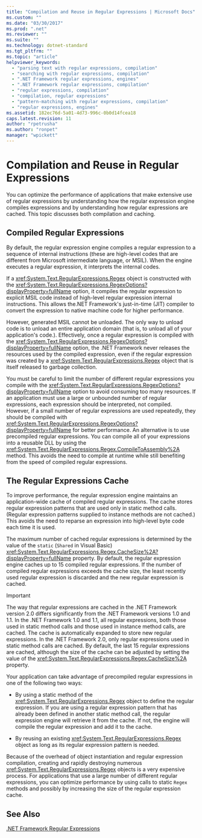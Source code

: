 ```yaml
---
title: "Compilation and Reuse in Regular Expressions | Microsoft Docs"
ms.custom: ""
ms.date: "03/30/2017"
ms.prod: ".net"
ms.reviewer: ""
ms.suite: ""
ms.technology: dotnet-standard
ms.tgt_pltfrm: ""
ms.topic: "article"
helpviewer_keywords: 
  - "parsing text with regular expressions, compilation"
  - "searching with regular expressions, compilation"
  - ".NET Framework regular expressions, engines"
  - ".NET Framework regular expressions, compilation"
  - "regular expressions, compilation"
  - "compilation, regular expressions"
  - "pattern-matching with regular expressions, compilation"
  - "regular expressions, engines"
ms.assetid: 182ec76d-5a01-4d73-996c-0b0d14fcea18
caps.latest.revision: 11
author: "rpetrusha"
ms.author: "ronpet"
manager: "wpickett"
---
```

# Compilation and Reuse in Regular Expressions
You can optimize the performance of applications that make extensive use of regular expressions by understanding how the regular expression engine compiles expressions and by understanding how regular expressions are cached. This topic discusses both compilation and caching.  
  
## Compiled Regular Expressions  
 By default, the regular expression engine compiles a regular expression to a sequence of internal instructions (these are high-level codes that are different from Microsoft intermediate language, or MSIL). When the engine executes a regular expression, it interprets the internal codes.  
  
 If a <xref:System.Text.RegularExpressions.Regex> object is constructed with the <xref:System.Text.RegularExpressions.RegexOptions?displayProperty=fullName> option, it compiles the regular expression to explicit MSIL code instead of high-level regular expression internal instructions. This allows the.NET Framework's just-in-time (JIT) compiler to convert the expression to native machine code for higher performance.  
  
 However, generated MSIL cannot be unloaded. The only way to unload code is to unload an entire application domain (that is, to unload all of your application's code.). Effectively, once a regular expression is compiled with the <xref:System.Text.RegularExpressions.RegexOptions?displayProperty=fullName> option, the .NET Framework never releases the resources used by the compiled expression, even if the regular expression was created by a <xref:System.Text.RegularExpressions.Regex> object that is itself released to garbage collection.  
  
 You must be careful to limit the number of different regular expressions you compile with the <xref:System.Text.RegularExpressions.RegexOptions?displayProperty=fullName> option to avoid consuming too many resources. If an application must use a large or unbounded number of regular expressions, each expression should be interpreted, not compiled. However, if a small number of regular expressions are used repeatedly, they should be compiled with <xref:System.Text.RegularExpressions.RegexOptions?displayProperty=fullName> for better performance. An alternative is to use precompiled regular expressions. You can compile all of your expressions into a reusable DLL by using the <xref:System.Text.RegularExpressions.Regex.CompileToAssembly%2A> method. This avoids the need to compile at runtime while still benefiting from the speed of compiled regular expressions.  
  
## The Regular Expressions Cache  
 To improve performance, the regular expression engine maintains an application-wide cache of compiled regular expressions. The cache stores regular expression patterns that are used only in static method calls. (Regular expression patterns supplied to instance methods are not cached.) This avoids the need to reparse an expression into high-level byte code each time it is used.  
  
 The maximum number of cached regular expressions is determined by the value of the `static` (`Shared` in Visual Basic) <xref:System.Text.RegularExpressions.Regex.CacheSize%2A?displayProperty=fullName> property. By default, the regular expression engine caches up to 15 compiled regular expressions. If the number of compiled regular expressions exceeds the cache size, the least recently used regular expression is discarded and the new regular expression is cached.  
  
> [!IMPORTANT]
>  The way that regular expressions are cached in the .NET Framework version 2.0 differs significantly from the .NET Framework versions 1.0 and 1.1. In the .NET Framework 1.0 and 1.1, all regular expressions, both those used in static method calls and those used in instance method calls, are cached. The cache is automatically expanded to store new regular expressions. In the .NET Framework 2.0, only regular expressions used in static method calls are cached. By default, the last 15 regular expressions are cached, although the size of the cache can be adjusted by setting the value of the <xref:System.Text.RegularExpressions.Regex.CacheSize%2A> property.  
  
 Your application can take advantage of precompiled regular expressions in one of the following two ways:  
  
-   By using a static method of the <xref:System.Text.RegularExpressions.Regex> object to define the regular expression. If you are using a regular expression pattern that has already been defined in another static method call, the regular expression engine will retrieve it from the cache. If not, the engine will compile the regular expression and add it to the cache.  
  
-   By reusing an existing <xref:System.Text.RegularExpressions.Regex> object as long as its regular expression pattern is needed.  
  
 Because of the overhead of object instantiation and regular expression compilation, creating and rapidly destroying numerous <xref:System.Text.RegularExpressions.Regex> objects is a very expensive process. For applications that use a large number of different regular expressions, you can optimize performance by using calls to static `Regex` methods and possibly by increasing the size of the regular expression cache.  
  
## See Also  
 [.NET Framework Regular Expressions](../../../docs/standard/base-types/regular-expressions.md)